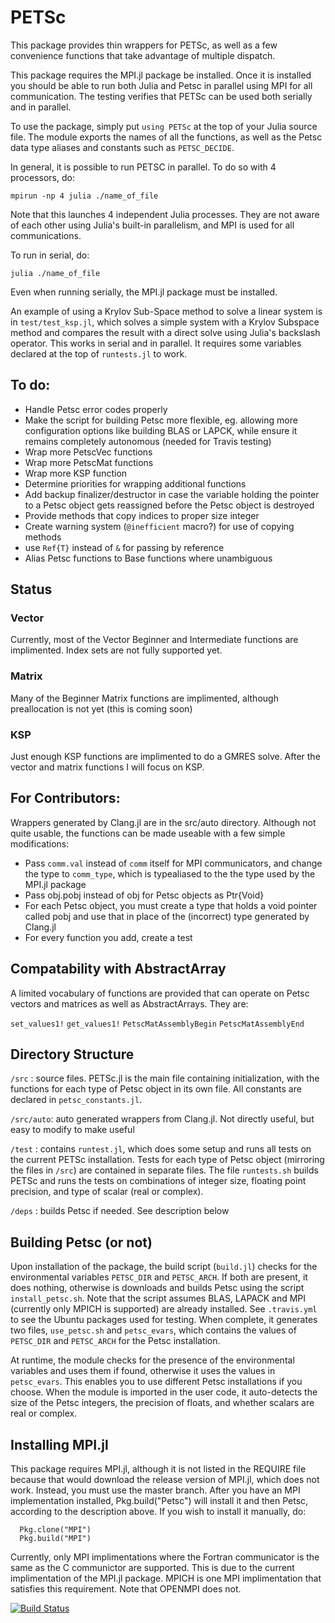 # PETSc
This package provides thin wrappers for PETSc, as well as a few convenience functions that take advantage of multiple dispatch.

This package requires the MPI.jl package be installed.  Once it is installed you should be able to run both Julia and Petsc in parallel using MPI for all communication.  The testing verifies that PETSc can be used both serially and in parallel.

To use the package, simply put `using PETSc` at the top of your Julia source file.  The module exports the names of all the functions, as well as the Petsc data type aliases and constants such as `PETSC_DECIDE`.

In general, it is possible to run PETSC in parallel. To do so with 4 processors, do:

```
mpirun -np 4 julia ./name_of_file
```

Note that this launches 4 independent Julia processes.  They are not aware of each other using Julia's built-in parallelism, and MPI is used for all communications.  

To run in serial, do:
```
julia ./name_of_file
```

Even when running serially, the MPI.jl package must be installed.


An example of using a Krylov Sub-Space method to solve a linear system is in  `test/test_ksp.jl`, which solves a simple system with a Krylov Subspace method and compares the result with a direct solve using Julia's backslash operator.  This works in serial and in parallel.  It requires some variables declared at the top of `runtests.jl` to work.



## To do:
  * Handle Petsc error codes properly
  * Make the script for building Petsc more flexible, eg. allowing more configuration options like building BLAS or LAPCK, while ensure it remains completely autonomous (needed for Travis testing)
  * Wrap more PetscVec functions
  * Wrap more PetscMat functions
  * Wrap more KSP function
  * Determine priorities for wrapping additional functions
  * Add backup finalizer/destructor in case the variable holding the pointer to a Petsc object gets reassigned before the Petsc object is destroyed
  * Provide methods that copy indices to proper size integer
  * Create warning system (`@inefficient` macro?) for use of copying methods
  * use `Ref{T}` instead of `&` for passing by reference
  * Alias Petsc functions to Base functions where unambiguous

## Status
### Vector
Currently, most of the Vector Beginner and Intermediate functions are implimented.  Index sets are not fully supported yet.
### Matrix
 Many of the Beginner Matrix functions are implimented, although preallocation is not yet (this is coming soon)

### KSP
 Just enough KSP functions are implimented to do a GMRES solve.  After the vector and matrix functions I will focus on KSP.

## For Contributors:
  Wrappers generated by Clang.jl are in the src/auto directory.  Although not quite usable, the functions can be made useable with a few simple modifications:
  * Pass `comm.val` instead of `comm` itself for MPI communicators, and change the type to `comm_type`, which is typealiased to the the type used by the MPI.jl package
  * Pass obj.pobj instead of obj for Petsc objects as Ptr{Void}
  * For each Petsc object, you must create a type that holds a void pointer called pobj and use that in place of the (incorrect) type generated by Clang.jl
  * For every function you add, create a test

## Compatability with AbstractArray
A limited vocabulary of functions are provided that can operate on Petsc vectors
and matrices as well as AbstractArrays.  They are:

`set_values1!`
`get_values1!`
`PetscMatAssemblyBegin`
`PetscMatAssemblyEnd`


## Directory Structure
  `/src` : source files.  PETSc.jl is the main file containing initialization, with the functions for each type of Petsc object in its own file.  All constants are declared in `petsc_constants.jl`.

  `/src/auto`: auto generated wrappers from Clang.jl.  Not directly useful, but easy to modify to make useful

  `/test` : contains `runtest.jl`, which does some setup and runs all tests on the current PETSc installation.  Tests for each type of Petsc object (mirroring the files in `/src`) are contained in separate files.  The file `runtests.sh` builds PETSc and runs the tests on combinations of integer size, floating point precision, and type of scalar (real or complex).

  `/deps` : builds Petsc if needed.  See description below


## Building Petsc (or not)
Upon installation of the package, the build script (`build.jl`) checks for the environmental variables `PETSC_DIR` and `PETSC_ARCH`.  If both are present, it does nothing, otherwise is downloads and builds Petsc using the script `install_petsc.sh`.  Note that the script assumes BLAS, LAPACK and MPI (currently only MPICH is supported) are already installed.  See `.travis.yml` to see the Ubuntu packages used for testing.  When complete, it generates two files, `use_petsc.sh` and `petsc_evars`, which contains the values of `PETSC_DIR` and `PETSC_ARCH` for the Petsc installation.

  At runtime, the module checks for the presence of the environmental variables and uses them if found, otherwise it uses the values in `petsc_evars`.  This enables you to use different Petsc installations if you choose.  When the module is imported in the user code, it auto-detects the size of the Petsc integers, the precision of floats, and whether scalars are real or complex.


## Installing MPI.jl
This package requires MPI.jl, although it is not listed in the REQUIRE file because that would download the release version of MPI.jl, which does not work.  Instead, you must use the master branch.  After you have an MPI implementation installed, Pkg.build("Petsc") will install it and then Petsc, according to the description above.  If you wish to install it manually, do:
```
  Pkg.clone("MPI")
  Pkg.build("MPI")
```

Currently, only MPI implimentations where the Fortran communicator is the same as the C communictor are supported.  This is due to the current implimentation of the MPI.jl package.  MPICH is one MPI implimentation that satisfies this requirement.  Note that OPENMPI does not. 

[![Build Status](https://travis-ci.org/JaredCrean2/Petsc.svg?branch=master)](https://travis-ci.org/JaredCrean2/Petsc)
